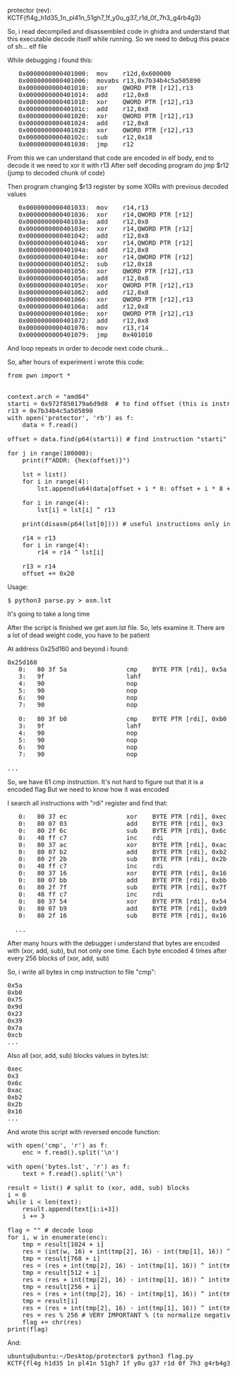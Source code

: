 protector (rev): KCTF{fl4g_h1d35_1n_pl41n_51gh7_1f_y0u_g37_r1d_0f_7h3_g4rb4g3}

So, i read decompiled and disassembled code in ghidra and understand that this executable decode itself while running. So we need to debug this peace of sh... elf file

While debugging i found this:
<pre>
   0x0000000000401000:	mov    r12d,0x600000
   0x0000000000401006:	movabs r13,0x7b34b4c5a505890
   0x0000000000401010:	xor    QWORD PTR [r12],r13
   0x0000000000401014:	add    r12,0x8
   0x0000000000401018:	xor    QWORD PTR [r12],r13
   0x000000000040101c:	add    r12,0x8
   0x0000000000401020:	xor    QWORD PTR [r12],r13
   0x0000000000401024:	add    r12,0x8
   0x0000000000401028:	xor    QWORD PTR [r12],r13
   0x000000000040102c:	sub    r12,0x18
   0x0000000000401030:	jmp    r12
</pre>
From this we can understand that code are encoded in elf body, end to decode it we need to xor it with r13
After self decoding program do jmp $r12 (jump to decoded chunk of code)

Then program changing $r13 register by some XORs with previous decoded values 
<pre>
   0x0000000000401033:	mov    r14,r13
   0x0000000000401036:	xor    r14,QWORD PTR [r12]
   0x000000000040103a:	add    r12,0x8
   0x000000000040103e:	xor    r14,QWORD PTR [r12]
   0x0000000000401042:	add    r12,0x8
   0x0000000000401046:	xor    r14,QWORD PTR [r12]
   0x000000000040104a:	add    r12,0x8
   0x000000000040104e:	xor    r14,QWORD PTR [r12]
   0x0000000000401052:	sub    r12,0x18
   0x0000000000401056:	xor    QWORD PTR [r12],r13
   0x000000000040105a:	add    r12,0x8
   0x000000000040105e:	xor    QWORD PTR [r12],r13
   0x0000000000401062:	add    r12,0x8
   0x0000000000401066:	xor    QWORD PTR [r12],r13
   0x000000000040106a:	add    r12,0x8
   0x000000000040106e:	xor    QWORD PTR [r12],r13
   0x0000000000401072:	add    r12,0x8
   0x0000000000401076:	mov    r13,r14
   0x0000000000401079:	jmp    0x401010
</pre>
And loop repeats in order to decode next code chunk...

So, after hours of experiment i wrote this code:

<pre>
from pwn import *


context.arch = "amd64"
starti = 0x972f850179a6d9d8  # to find offset (this is instruction on address 0x600000 in ELF)
r13 = 0x7b34b4c5a505890
with open('protector', 'rb') as f:
    data = f.read()

offset = data.find(p64(starti)) # find instruction "starti" address

for j in range(100000):
    print(f"ADDR: {hex(offset)}")
    
    lst = list()
    for i in range(4):
        lst.append(u64(data[offset + i * 8: offset + i * 8 + 8])) # XOR decode

    for i in range(4):
        lst[i] = lst[i] ^ r13 

    print(disasm(p64(lst[0]))) # useful instructions only in first chunk of code

    r14 = r13
    for i in range(4):
        r14 = r14 ^ lst[i]
        
    r13 = r14
    offset += 0x20
</pre>
Usage:
<pre>
$ python3 parse.py > asm.lst
</pre>

It's going to take a long time

After the script is finished we get asm.lst file. So, lets examine it. 
There are a lot of dead weight code, you have to be patient

At address 0x25d160 and beyond i found:
<pre>
0x25d160
   0:   80 3f 5a                cmp    BYTE PTR [rdi], 0x5a
   3:   9f                      lahf   
   4:   90                      nop
   5:   90                      nop
   6:   90                      nop
   7:   90                      nop

   0:   80 3f b0                cmp    BYTE PTR [rdi], 0xb0
   3:   9f                      lahf   
   4:   90                      nop
   5:   90                      nop
   6:   90                      nop
   7:   90                      nop

...
</pre>
So, we have 61 cmp instruction. It's not hard to figure out that it is a encoded flag
But we need to know how it was encoded

I search all instructions with "rdi" register and find that:
<pre>
   0:   80 37 ec                xor    BYTE PTR [rdi], 0xec
   0:   80 07 03                add    BYTE PTR [rdi], 0x3
   0:   80 2f 6c                sub    BYTE PTR [rdi], 0x6c
   0:   48 ff c7                inc    rdi
   0:   80 37 ac                xor    BYTE PTR [rdi], 0xac
   0:   80 07 b2                add    BYTE PTR [rdi], 0xb2
   0:   80 2f 2b                sub    BYTE PTR [rdi], 0x2b
   0:   48 ff c7                inc    rdi
   0:   80 37 16                xor    BYTE PTR [rdi], 0x16
   0:   80 07 bb                add    BYTE PTR [rdi], 0xbb
   0:   80 2f 7f                sub    BYTE PTR [rdi], 0x7f
   0:   48 ff c7                inc    rdi
   0:   80 37 54                xor    BYTE PTR [rdi], 0x54
   0:   80 07 b9                add    BYTE PTR [rdi], 0xb9
   0:   80 2f 16                sub    BYTE PTR [rdi], 0x16

  ...
</pre>
After many hours with the debugger i understand that bytes are encoded with (xor, add, sub), but not only one time. Each byte encoded 4 times after every 256 blocks of (xor, add, sub)

So, i write all bytes in cmp instruction to file "cmp":
<pre>
0x5a
0xb0
0x75
0x9d
0x23
0x39
0x7a
0xcb
...
</pre>

Also all (xor, add, sub) blocks values in bytes.lst:
<pre>
0xec
0x3
0x6c
0xac
0xb2
0x2b
0x16
...
</pre>

And wrote this script with reversed encode function:
<pre>
with open('cmp', 'r') as f:
    enc = f.read().split('\n')

with open('bytes.lst', 'r') as f:
    text = f.read().split('\n')

result = list() # split to (xor, add, sub) blocks
i = 0
while i < len(text):
    result.append(text[i:i+3])
    i += 3

flag = "" # decode loop
for i, w in enumerate(enc):
    tmp = result[1024 + i]
    res = (int(w, 16) + int(tmp[2], 16) - int(tmp[1], 16)) ^ int(tmp[0], 16)
    tmp = result[768 + i]
    res = (res + int(tmp[2], 16) - int(tmp[1], 16)) ^ int(tmp[0], 16)
    tmp = result[512 + i]
    res = (res + int(tmp[2], 16) - int(tmp[1], 16)) ^ int(tmp[0], 16)
    tmp = result[256 + i]
    res = (res + int(tmp[2], 16) - int(tmp[1], 16)) ^ int(tmp[0], 16)
    tmp = result[i]
    res = (res + int(tmp[2], 16) - int(tmp[1], 16)) ^ int(tmp[0], 16)
    res = res % 256 # VERY IMPORTANT % (to normalize negative values of bytes)
    flag += chr(res)
print(flag)
</pre>

And:
<pre>
ubuntu@ubuntu:~/Desktop/protector$ python3 flag.py
KCTF{fl4g_h1d35_1n_pl41n_51gh7_1f_y0u_g37_r1d_0f_7h3_g4rb4g3}
</pre>
